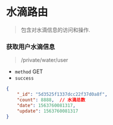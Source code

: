 # 水滴路由
> 包含对水滴信息的访问和操作.


### 获取用户水滴信息
> /private/water/user

* `method` GET</br>
* `success`
```json
{
    "_id": "5d3525f1337dcc22f37d0a8f",
    "count": 8888,  // 水滴总数
    "date": 1563760081317,
    "update": 1563760081317
}
```